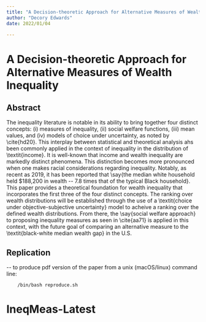 ```yaml
---
title: "A Decision-theoretic Approach for Alternative Measures of Wealth Inequality"
author: "Decory Edwards"
date: 2022/01/04

---
```

# A Decision-theoretic Approach for Alternative Measures of Wealth Inequality

## Abstract

 The inequality literature is notable in its ability to bring together four distinct concepts: (i) measures of inequality, (ii) social welfare functions, (iii) mean values, and (iv) models of choice under uncertainty, as noted by \cite{hd20}. This interplay between statistical and theoretical analysis ahs been commonly applied in the context of inequality in the distribution of \textit{income}. It is well-known that income and wealth inequality are markedly distinct phenomena. This distinction becomes more pronounced when one makes racial considerations regarding inequality. Notably, as recent as 2019, it has been reported that \say{the median white household held \$188,200 in wealth -- 7.8 times that of the typical Black household}. This paper provides a theoretical foundation for wealth inequality that incorporates the first three of the four distinct concepts. The ranking over wealth distributions will be established through the use of a \textit{choice under objective-subjective uncertainty} model to acheive a ranking over the defined wealth distributions. From there, the \say{social welfare approach} to proposing inequality measures as seen in \cite{aa71} is applied in this context, with the future goal of comparing an alternative measure to the \textit{black-white median wealth gap} in the U.S.

## Replication

-- to produce pdf version of the paper from a unix (macOS/linux) command line:

```
	/bin/bash reproduce.sh
```


# IneqMeas-Latest
